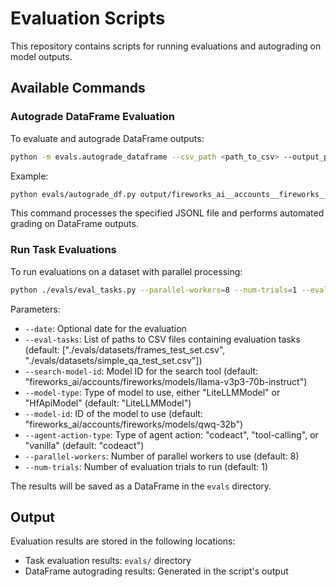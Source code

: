 # Evaluation Scripts

This repository contains scripts for running evaluations and autograding on model outputs.

## Available Commands

### Autograde DataFrame Evaluation
To evaluate and autograde DataFrame outputs:

```bash
python -m evals.autograde_dataframe --csv_path <path_to_csv> --output_path <path_to_output_csv>
```

Example:

```bash
python evals/autograde_df.py output/fireworks_ai__accounts__fireworks__models__qwq-32b/codeact/simple_qa_test_set/fireworks_ai__accounts__fireworks__models__qwq-32b__codeact__simple_qa_test_set__trial1.jsonl
```

This command processes the specified JSONL file and performs automated grading on DataFrame outputs.

### Run Task Evaluations
To run evaluations on a dataset with parallel processing:

```bash
python ./evals/eval_tasks.py --parallel-workers=8 --num-trials=1 --eval-tasks=./evals/datasets/frames_test_set.csv ./evals/datasets/simple_qa_test_set.csv
```

Parameters:
- `--date`: Optional date for the evaluation
- `--eval-tasks`: List of paths to CSV files containing evaluation tasks (default: ["./evals/datasets/frames_test_set.csv", "./evals/datasets/simple_qa_test_set.csv"])
- `--search-model-id`: Model ID for the search tool (default: "fireworks_ai/accounts/fireworks/models/llama-v3p3-70b-instruct")
- `--model-type`: Type of model to use, either "LiteLLMModel" or "HfApiModel" (default: "LiteLLMModel")
- `--model-id`: ID of the model to use (default: "fireworks_ai/accounts/fireworks/models/qwq-32b")
- `--agent-action-type`: Type of agent action: "codeact", "tool-calling", or "vanilla" (default: "codeact")
- `--parallel-workers`: Number of parallel workers to use (default: 8)
- `--num-trials`: Number of evaluation trials to run (default: 1)

The results will be saved as a DataFrame in the `evals` directory.

## Output
Evaluation results are stored in the following locations:
- Task evaluation results: `evals/` directory
- DataFrame autograding results: Generated in the script's output


